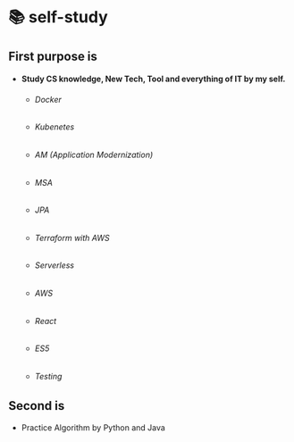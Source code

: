 # 📚 self-study
## First purpose is
- #### Study CS knowledge, New Tech, Tool and everything of IT by my self.
  - ###### Docker
  - ###### Kubenetes
  - ###### AM (Application Modernization)
  - ###### MSA
  - ###### JPA
  - ###### Terraform with AWS
  - ###### Serverless
  - ###### AWS
  - ###### React
  - ###### ES5
  - ###### Testing

## Second is
  - Practice Algorithm by Python and Java
